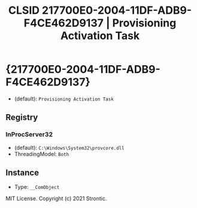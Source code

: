 ﻿---
title: "CLSID 217700E0-2004-11DF-ADB9-F4CE462D9137 | Provisioning Activation Task"
excerpt: What is COM-Object CLSID 217700E0-2004-11DF-ADB9-F4CE462D9137?
---

# {217700E0-2004-11DF-ADB9-F4CE462D9137}

* (default): `Provisioning Activation Task`

## Registry


### InProcServer32

* (default): `C:\Windows\System32\provcore.dll`
* ThreadingModel: `Both`

## Instance

* Type: `__ComObject`

MIT License. Copyright (c) 2021 Strontic.


